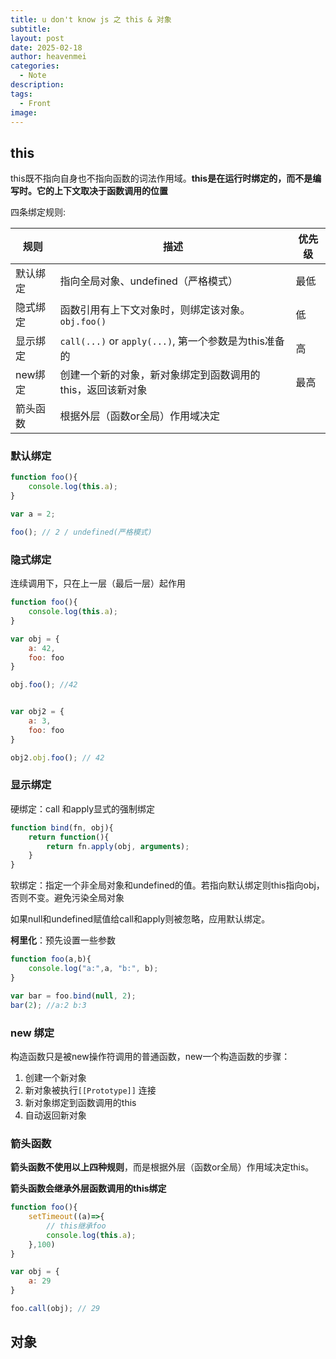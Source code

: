 ```yaml
---
title: u don't know js 之 this & 对象
subtitle: 
layout: post
date: 2025-02-18
author: heavenmei
categories:
  - Note
description: 
tags:
  - Front
image:
---
```

## this

this既不指向自身也不指向函数的词法作用域。**this是在运行时绑定的，而不是编写时。它的上下文取决于函数调用的位置**

四条绑定规则:

| 规则 | 描述 | 优先级 |
| ---- | ---- | ---- |
| 默认绑定 | 指向全局对象、undefined（严格模式） | 最低 |
| 隐式绑定 | 函数引用有上下文对象时，则绑定该对象。`obj.foo()` | 低 |
| 显示绑定 | `call(...)` or `apply(...)`, 第一个参数是为this准备的 | 高 |
| new绑定 | 创建一个新的对象，新对象绑定到函数调用的this，返回该新对象 | 最高 |
| 箭头函数 | 根据外层（函数or全局）作用域决定 |  |


### 默认绑定
```js
function foo(){
	console.log(this.a);
}

var a = 2;

foo(); // 2 / undefined(严格模式)
```


### 隐式绑定
连续调用下，只在上一层（最后一层）起作用

```js
function foo(){
	console.log(this.a);
}

var obj = {
	a: 42,
	foo: foo
}

obj.foo(); //42


var obj2 = {
	a: 3,
	foo: foo
}

obj2.obj.foo(); // 42
```


### 显示绑定

硬绑定：call 和apply显式的强制绑定

```js
function bind(fn, obj){
	return function(){
		return fn.apply(obj, arguments);
	}
}
```

软绑定：指定一个非全局对象和undefined的值。若指向默认绑定则this指向obj，否则不变。避免污染全局对象


如果null和undefined赋值给call和apply则被忽略，应用默认绑定。

**柯里化**：预先设置一些参数
```js
function foo(a,b){
	console.log("a:",a, "b:", b);
}

var bar = foo.bind(null, 2); 
bar(2); //a:2 b:3
```

### new 绑定

构造函数只是被new操作符调用的普通函数，new一个构造函数的步骤：
1. 创建一个新对象
2. 新对象被执行`[[Prototype]]` 连接
3. 新对象绑定到函数调用的this
4. 自动返回新对象


### 箭头函数

**箭头函数不使用以上四种规则**，而是根据外层（函数or全局）作用域决定this。

**箭头函数会继承外层函数调用的this绑定**

```js
function foo(){
	setTimeout((a)=>{
		// this继承foo
		console.log(this.a);
	},100) 
}

var obj = {
	a: 29
}

foo.call(obj); // 29
```


## 对象

